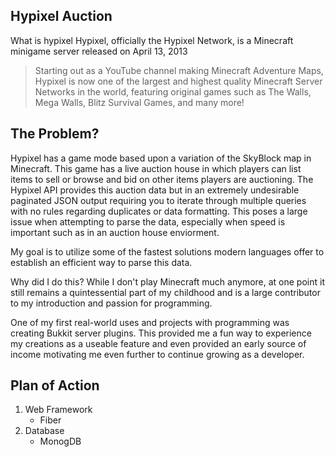 Hypixel Auction
---
What is hypixel
Hypixel, officially the Hypixel Network, is a Minecraft minigame server released on April 13, 2013
> Starting out as a YouTube channel making Minecraft Adventure Maps, Hypixel is now one of the largest and highest quality Minecraft Server Networks in the world, featuring original games such as The Walls, Mega Walls, Blitz Survival Games, and many more!

The Problem?
---
Hypixel has a game mode based upon a variation of the SkyBlock map in Minecraft. This game has a live auction house in which players can list items to sell or browse and bid on other items players are auctioning. The Hypixel API provides this auction data but in an extremely undesirable paginated JSON output requiring you to iterate through multiple queries with no rules regarding duplicates or data formatting. This poses a large issue when attempting to parse the data, especially when speed is important such as in an auction house enviorment.

My goal is to utilize some of the fastest solutions modern languages offer to establish an efficient way to parse this data.

Why did I do this?
While I don't play Minecraft much anymore, at one point it still remains a quintessential part of my childhood and is a large contributor to my introduction and passion for programming.

One of my first real-world uses and projects with programming was creating Bukkit server plugins. This provided me a fun way to experience my creations as a useable feature and even provided an early source of income motivating me even further to continue growing as a developer.


Plan of Action
---
1. Web Framework
   - Fiber
2. Database
   - MonogDB
